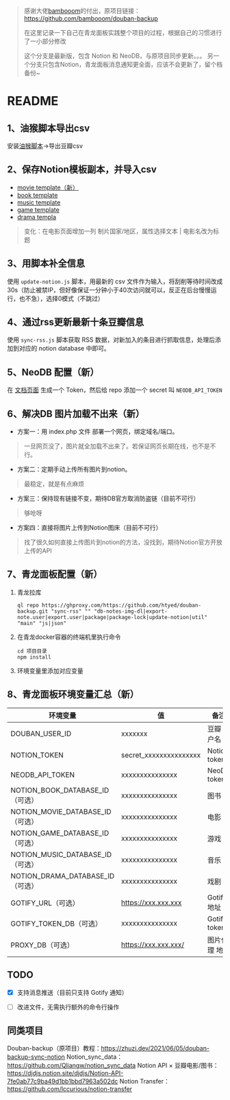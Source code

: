>感谢大佬[bambooom](https://github.com/bambooom)的付出，原项目链接：https://github.com/bambooom/douban-backup
>
>在这里记录一下自己在青龙面板实践整个项目的过程，根据自己的习惯进行了一小部分修改
>
>这个分支是最新版，包含 Notion 和 NeoDB，与原项目同步更新。。。
>另一个分支只包含Notion，青龙面板消息通知更全面，应该不会更新了，留个档备份~

# README

## 1、油猴脚本导出csv

安装[油猴脚本](https://greasyfork.org/zh-CN/scripts/420999-%E8%B1%86%E7%93%A3%E8%AF%BB%E4%B9%A6-%E7%94%B5%E5%BD%B1-%E9%9F%B3%E4%B9%90-%E6%B8%B8%E6%88%8F-%E8%88%9E%E5%8F%B0%E5%89%A7%E5%AF%BC%E5%87%BA%E5%B7%A5%E5%85%B7)→导出豆瓣csv

## 2、保存Notion模板副本，并导入csv

- [movie template（新）](https://htyed.notion.site/cd4657d7229b41ff82efb1fce255dca5?v=40bf1445ed5144c5b9694cb4f6930c65)
- [book template](https://bambooo.notion.site/2c6d35b0e1414af387f9e2a20d10cb4c?v=33be13cbae1f4bf581d325dfa1fa5604)
- [music template](https://bambooo.notion.site/43a25b0e62354cc4a38a8aa0c60ac31c?v=45b0b31a85804b42a8993e99b63e3f47)
- [game template](https://bambooo.notion.site/0fcb63ccfc65455b9349b29685690b71?v=5fc35837865640fe8e008ef80961d87f)
- [drama templa](https://bambooo.notion.site/29233844d4e34a9eb6fd48fb0a7b1598?v=8e9681e173204853b3df0d8c10f0e549)

> 变化：在电影页面增加一列 制片国家/地区，属性选择文本 | 电影名改为标题

## 3、用脚本补全信息

使用 `update-notion.js` 脚本，用最新的 csv 文件作为输入，将刮削等待时间改成30s（防止被禁IP，但好像保证一分钟小于40次访问就可以，反正在后台慢慢运行，也不急），选择0模式（不跳过）

## 4、通过rss更新最新十条豆瓣信息

使用 `sync-rss.js` 脚本获取 RSS 数据，对新加入的条目进行抓取信息，处理后添加到对应的 notion database 中即可。


## 5、NeoDB 配置（新）

在 [文档页面](https://neodb.social/developer/) 生成一个 Token，然后给 repo 添加一个 secret 叫 `NEODB_API_TOKEN`

## 6、解决DB 图片加载不出来（新）

- 方案一：用 index.php 文件 部署一个网页，绑定域名/端口。

>一旦网页没了，图片就全加载不出来了。若保证网页长期在线，也不是不行。

- 方案二：定期手动上传所有图片到notion。
>最稳定，就是有点麻烦

- 方案三：保持现有链接不变，期待DB官方取消防盗链（目前不可行）
>够呛呀

- 方案四：直接将图片上传到Notion图床（目前不可行）
>找了很久如何直接上传图片到notion的方法，没找到，期待Notion官方开放上传的API

## 7、青龙面板配置（新）
1. 青龙拉库 

   ```
   ql repo https://ghproxy.com/https://github.com/htyed/douban-backup.git "sync-rss" "" "db-notes-img-dl|export-note.user|export.user|package|package-lock|update-notion|util" "main" "js|json"
   ```

2. 在青龙docker容器的终端机里执行命令

   ```
   cd 项目目录
   npm install
   ```

3. 环境变量里添加对应变量

## 8、青龙面板环境变量汇总（新）

| 环境变量                         | 值                     | 备注          |
| -------------------------------- | ---------------------- | ------------- |
| DOUBAN_USER_ID                   | xxxxxxx                | 豆瓣 用户名   |
| NOTION_TOKEN                     | secret_xxxxxxxxxxxxxxx | Notion token  |
| NEODB_API_TOKEN                  | xxxxxxxxxxxxxxx        | NeoDB token   |
| NOTION_BOOK_DATABASE_ID（可选）  | xxxxxxxxxxxxxxx        | 图书          |
| NOTION_MOVIE_DATABASE_ID（可选） | xxxxxxxxxxxxxxx        | 电影          |
| NOTION_GAME_DATABASE_ID（可选）  | xxxxxxxxxxxxxxx        | 游戏          |
| NOTION_MUSIC_DATABASE_ID（可选） | xxxxxxxxxxxxxxx        | 音乐          |
| NOTION_DRAMA_DATABASE_ID（可选） | xxxxxxxxxxxxxxx        | 戏剧          |
| GOTIFY_URL（可选）               | https://xxx.xxx.xxx    | Gotify 地址   |
| GOTIFY_TOKEN_DB（可选）          | xxxxxxxxxxxxxxx        | Gotify token  |
| PROXY_DB（可选）                 | https://xxx.xxx.xxx/   | 图片代理 地址 |



## TODO

- [x] 支持消息推送（目前只支持 Gotify 通知）
- [ ] 改进文件，无需执行额外的命令行操作



## 同类项目

Douban-backup（原项目）教程：https://zhuzi.dev/2021/06/05/douban-backup-sync-notion
Notion_sync_data：https://github.com/Qliangw/notion_sync_data
Notion API × 豆瓣电影/图书：https://djdjs.notion.site/djdjs/Notion-API-7fe0ab77c9ba49d1bb1bbd7963a502dc
Notion Transfer：https://github.com/lccurious/notion-transfer